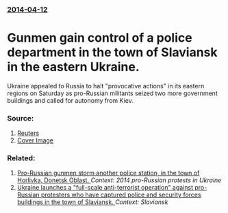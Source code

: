 ### [2014-04-12](/news/2014/04/12/index.md)

# Gunmen gain control of a police department in the town of Slaviansk in the eastern Ukraine. 

Ukraine appealed to Russia to halt &quot;provocative actions&quot; in its eastern regions on Saturday as pro-Russian militants seized two more government buildings and called for autonomy from Kiev.


### Source:

1. [Reuters](http://www.reuters.com/article/2014/04/12/us-ukraine-crisis-police-idUSBREA3B04O20140412)
1. [Cover Image](http://s1.reutersmedia.net/resources/r/?m=02&d=20140412&t=2&i=883993599&w=&fh=545px&fw=&ll=&pl=&sq=&r=CBREA3B0VNU00)

### Related:

1. [Pro-Russian gunmen storm another police station, in the town of Horlivka, Donetsk Oblast. ](/news/2014/04/14/pro-russian-gunmen-storm-another-police-station-in-the-town-of-horlivka-donetsk-oblast.md) _Context: 2014 pro-Russian protests in Ukraine_
2. [Ukraine launches a "full-scale anti-terrorist operation" against pro-Russian protesters who have captured police and security forces buildings in the town of Slaviansk. ](/news/2014/04/13/ukraine-launches-a-full-scale-anti-terrorist-operation-against-pro-russian-protesters-who-have-captured-police-and-security-forces-buildin.md) _Context: Slaviansk_
